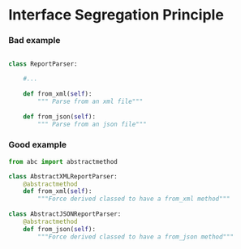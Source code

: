 # Interface Segregation Principle

### Bad example
```python

class ReportParser:  

    #...
    
    def from_xml(self):
        """ Parse from an xml file"""
        
    def from_json(self):
        """ Parse from an json file"""
```

### Good example
```python
from abc import abstractmethod

class AbstractXMLReportParser:  
    @abstractmethod
    def from_xml(self):
        """Force derived classed to have a from_xml method"""
      
class AbstractJSONReportParser:  
    @abstractmethod
    def from_json(self):
        """Force derived classed to have a from_json method"""


```
